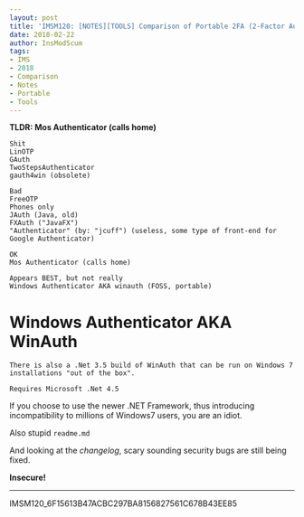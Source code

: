 ```yaml
---
layout: post
title: 'IMSM120: [NOTES][TOOLS] Comparison of Portable 2FA (2-Factor Authentication) Tools (Windows)'
date: 2018-02-22
author: InsModScum
tags:
- IMS
- 2018
- Comparison
- Notes
- Portable
- Tools
---
```


**TLDR: Mos Authenticator (calls home)**

<!-- more -->

```
Shit
LinOTP
GAuth
TwoStepsAuthenticator
gauth4win (obsolete)

Bad
FreeOTP
Phones only
JAuth (Java, old)
FXAuth ("JavaFX")
"Authenticator" (by: "jcuff") (useless, some type of front-end for Google Authenticator)

OK
Mos Authenticator (calls home)

Appears BEST, but not really
Windows Authenticator AKA winauth (FOSS, portable)
```

# Windows Authenticator AKA WinAuth #

```
There is also a .Net 3.5 build of WinAuth that can be run on Windows 7 installations "out of the box".
```

```
Requires Microsoft .Net 4.5
```

If you choose to use the newer .NET Framework, thus introducing incompatibility to millions of Windows7 users,  you are an idiot.

Also stupid `readme.md`

And looking at the *changelog*, scary sounding security bugs are still being fixed.

**Insecure!**

--- 

IMSM120_6F15613B47ACBC297BA8156827561C678B43EE85 